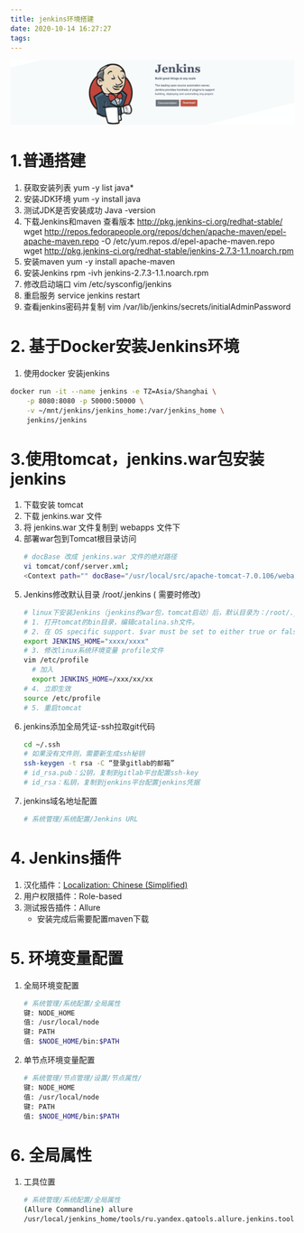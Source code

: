 ```yaml
---
title: jenkins环境搭建
date: 2020-10-14 16:27:27
tags:
---
```


![alt](/images/jenkins.png)

<!-- more -->

# **1.普通搭建**
1. 获取安装列表
yum -y list java*
2. 安装JDK环境
yum -y install java
3. 测试JDK是否安装成功
Java -version
4. 下载Jenkins和maven
查看版本 http://pkg.jenkins-ci.org/redhat-stable/
wget http://repos.fedorapeople.org/repos/dchen/apache-maven/epel-apache-maven.repo -O /etc/yum.repos.d/epel-apache-maven.repo
wget http://pkg.jenkins-ci.org/redhat-stable/jenkins-2.7.3-1.1.noarch.rpm
5. 安装maven
yum -y install apache-maven
6. 安装Jenkins
rpm -ivh jenkins-2.7.3-1.1.noarch.rpm
7. 修改启动端口
vim /etc/sysconfig/jenkins
8. 重启服务
service jenkins restart
9. 查看jenkins密码并复制
vim /var/lib/jenkins/secrets/initialAdminPassword

# **2. 基于Docker安装Jenkins环境**

1. 使用docker 安装jenkins

```sh
docker run -it --name jenkins -e TZ=Asia/Shanghai \
	-p 8080:8080 -p 50000:50000 \
	-v ~/mnt/jenkins/jenkins_home:/var/jenkins_home \
	jenkins/jenkins
```

# **3.使用tomcat，jenkins.war包安装jenkins**
1. 下载安装 tomcat
2. 下载 jenkins.war 文件
3. 将 jenkins.war 文件复制到 webapps 文件下
4. 部署war包到Tomcat根目录访问
   ```sh
   # docBase 改成 jenkins.war 文件的绝对路径
   vi tomcat/conf/server.xml;
   <Context path="" docBase="/usr/local/src/apache-tomcat-7.0.106/webapps/pm" debug="0" privileged="true" reloadable="true"/>
   ```
5. Jenkins修改默认目录 /root/.jenkins ( 需要时修改)
   ```sh
   # linux下安装Jenkins（jenkins的war包，tomcat启动）后，默认目录为：/root/.jenkins
   # 1. 打开tomcat的bin目录，编辑catalina.sh文件。 
   # 2. 在 OS specific support. $var must be set to either true or false. 上面添加:
   export JENKINS_HOME="xxxx/xxxx"
   # 3. 修改linux系统环境变量 profile文件
   vim /etc/profile
     # 加入
     export JENKINS_HOME=/xxx/xx/xx
   # 4. 立即生效
   source /etc/profile
   # 5. 重启tomcat
   ```
6. jenkins添加全局凭证-ssh拉取git代码
   ```sh
   cd ~/.ssh
   # 如果没有文件则，需要新生成ssh秘钥
   ssh-keygen -t rsa -C “登录gitlab的邮箱”
   # id_rsa.pub：公钥，复制到gitlab平台配置ssh-key
   # id_rsa：私钥，复制到jenkins平台配置jenkins凭据
   ```
7. jenkins域名地址配置
   ```sh
   # 系统管理/系统配置/Jenkins URL
   ```

# **4. Jenkins插件**

1. 汉化插件：[Localization: Chinese (Simplified)](https://wiki.jenkins-ci.org/display/JENKINS/Localization+zh+cn+Plugin) 
2. 用户权限插件：Role-based
3. 测试报告插件：Allure
   - 安装完成后需要配置maven下载

# **5. 环境变量配置**

1. 全局环境变配置

   ```sh
   # 系统管理/系统配置/全局属性
   键: NODE_HOME
   值: /usr/local/node
   键: PATH
   值: $NODE_HOME/bin:$PATH
   ```

2. 单节点环境变量配置

   ```sh
   # 系统管理/节点管理/设置/节点属性/
   键: NODE_HOME
   值: /usr/local/node
   键: PATH
   值: $NODE_HOME/bin:$PATH
   ```


# 6. 全局属性

 1. 工具位置

    ```sh
    # 系统管理/系统配置/全局属性
    (Allure Commandline) allure
    /usr/local/jenkins_home/tools/ru.yandex.qatools.allure.jenkins.tools.AllureCommandlineInstallation/allure
    ```

    



